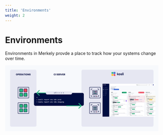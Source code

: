 ```yaml
---
title: 'Environments'
weight: 2
---
```


# Environments

Environments in Merkely provde a place to track how your systems change over time.

![Diagram of Environment Reporting](/images/environments.svg)
